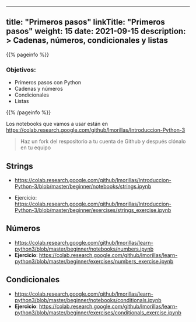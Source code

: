 
---
title: "Primeros pasos"
linkTitle: "Primeros pasos"
weight: 15
date: 2021-09-15
description: >
  Cadenas, números, condicionales y listas
---

{{% pageinfo %}}
### Objetivos:
* Primeros pasos con Python
* Cadenas y números
* Condicionales
* Listas

{{% /pageinfo %}}

Los notebooks que vamos a usar están en https://colab.research.google.com/github/lmorillas/Introduccion-Python-3

> Haz un fork del respositorio a tu cuenta de Github y después clónalo en tu equipo

## Strings

* https://colab.research.google.com/github/lmorillas/Introduccion-Python-3/blob/master/beginner/notebooks/strings.ipynb

* Ejercicio: https://colab.research.google.com/github/lmorillas/Introduccion-Python-3/blob/master/beginner/exercises/strings_exercise.ipynb

## Números

* https://colab.research.google.com/github/lmorillas/learn-python3/blob/master/beginner/notebooks/numbers.ipynb
* **Ejercicio**: https://colab.research.google.com/github/lmorillas/learn-python3/blob/master/beginner/exercises/numbers_exercise.ipynb

## Condicionales
* https://colab.research.google.com/github/lmorillas/learn-python3/blob/master/beginner/notebooks/conditionals.ipynb
* **Ejercicio**: https://colab.research.google.com/github/lmorillas/learn-python3/blob/master/beginner/exercises/conditionals_exercise.ipynb

